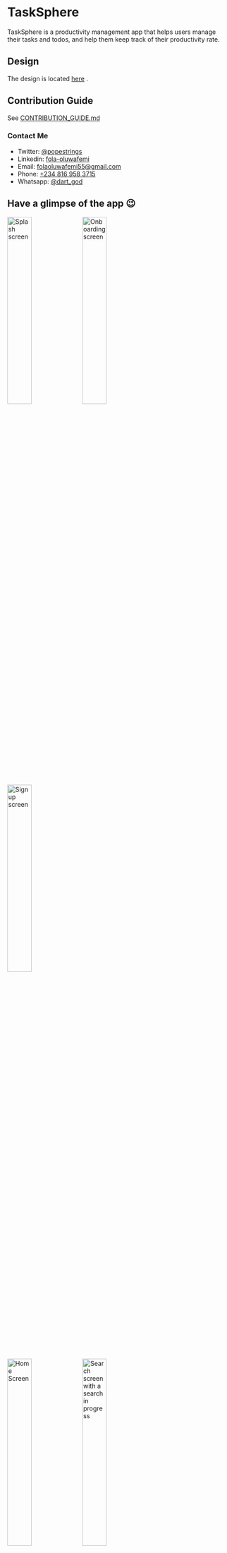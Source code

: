 # TaskSphere

TaskSphere is a productivity management app that helps users manage their tasks and todos, and help
them keep track of
their productivity rate.

## Design

The design is
located [here](https://www.figma.com/file/sY1EuiCJTbcP6PsnNNizm1/TaskSphere?type=design&node-id=0%3A1&t=XVdUHzMx91fp8pzj-1)
.

## Contribution Guide

See [CONTRIBUTION_GUIDE.md](CONTRIBUTION_GUIDE.md)

### Contact Me

- Twitter: [@popestrings](https://twitter.com/popestrings)
- Linkedin: [fola-oluwafemi](https://linkedin.com/in/fola-oluwafemi)
- Email: [folaoluwafemi55@gmail.com](mailto:folaoluwafemi55@gmail.com)
- Phone: [+234 816 958 3715](tel:+2348169583715)
- Whatsapp: [@dart_god](https://wa.me/2348169583715)


## Have a glimpse of the app 😉
<div>
    <p>
      <img width=33% src="https://github.com/folaoluwafemi/task_sphere/assets/89414401/1c1ef098-7d91-471d-8767-0edd517283b5" alt="Splash screen">
      <img width=33% src="https://github.com/folaoluwafemi/task_sphere/assets/89414401/0d9e2583-5470-4c14-b5ce-484d803b4af1" alt="Onboarding screen">
      <img width=33% src="https://github.com/folaoluwafemi/task_sphere/assets/89414401/a13cbaa7-c5d5-42b1-ba49-93f6c880305f" alt="Sign up screen">
    </p>
</div>

<div>
    <p>
      <img width=33% src="https://github.com/folaoluwafemi/task_sphere/assets/89414401/c53736d9-1ebf-4675-9e71-bde0b088cac9" alt="Home Screen">
      <img width=33% src="https://github.com/folaoluwafemi/task_sphere/assets/89414401/1ec73810-3f44-40a5-82a4-bb7ec0ad1635" alt="Search screen with a search in progress">
      <img width=33% src="https://github.com/folaoluwafemi/task_sphere/assets/89414401/3b3194ca-e8bc-48b7-b7d7-00d6e5288833" alt="About design and development screen">
    </p>
</div>

# Features

## Authentication

* Login
    - users must login to access the application
    - User login state should be persisted across app access: Users should only have to login once
      after which they
      should be automatically logged in once they open the app.
    - they’ll have to login again if:
        * they logged out
        * they app data got cleared
        * sign up


* Sign up
    - Users must have an account to access the app.
    - The required data are just their email, password and name.
    - their email must be verified

## Task Management (core feature)

In this product, the smallest unit of productivity is a Todo, which represents a it’s meaning.
a Task is a group of Todos.
This feature entails the various ways users can manage their productivity, my manipulating those two
entities in the
following ways:

* Edit
    * Edit a todo’s content, priority and status
    * Edit a task’s title, description, todos
* Search
    * Search through all their tasks by name/description and date created
    * Search through all todos by title and priority

### Entities:

* Todo
    * Status
    * Priority
    * Content
* Task
    * Title
    * Description
    * Todos

## Analytics

### Productivity History

- Users can view their productivity history like github’s contribution chart
- Users' tasks and todo update and completion rate is collected and displayed in a chart
